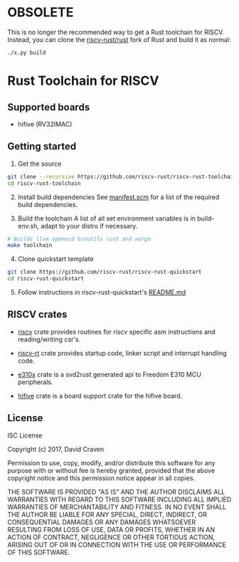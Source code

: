 # OBSOLETE

This is no longer the recommended way to get a Rust toolchain for RISCV.
Instead, you can clone the [riscv-rust/rust](https://github.com/riscv-rust/rust)
fork of Rust and build it as normal:

    ./x.py build

# Rust Toolchain for RISCV
## Supported boards
* hifive (RV32IMAC)

## Getting started
1. Get the source
```sh
git clone --recursive https://github.com/riscv-rust/riscv-rust-toolchain
cd riscv-rust-toolchain
```

2. Install build dependencies
See [manifest.scm](https://github.com/riscv-rust/riscv-rust-toolchain/blob/master/manifest.scm)
for a list of the required build dependencies.

3. Build the toolchain
A list of all set environment variables is in build-env.sh, adapt
to your distro if necessary.

```sh
# Builds llvm openocd binutils rust and xargo
make toolchain
```

4. Clone quickstart template
```sh
git clone https://github.com/riscv-rust/riscv-rust-quickstart
cd riscv-rust-quickstart
```

5. Follow instructions in riscv-rust-quickstart's [README.md](https://github.com/riscv-rust/riscv-rust-quickstart/blob/master/README.md)

## RISCV crates
* [riscv](https://github.com/riscv-rust/riscv) crate provides routines for riscv
specific asm instructions and reading/writing csr's.

* [riscv-rt](https://github.com/riscv-rust/riscv-rt) crate provides startup code,
linker script and interrupt handling code.

* [e310x](https://github.com/riscv-rust/e310x) crate is a svd2rust generated api
to Freedom E310 MCU peripherals.

* [hifive](https://github.com/riscv-rust/hifive) crate is a board support crate for
the hifive board.

## License
ISC License

Copyright (c) 2017, David Craven

Permission to use, copy, modify, and/or distribute this software for any
purpose with or without fee is hereby granted, provided that the above
copyright notice and this permission notice appear in all copies.

THE SOFTWARE IS PROVIDED "AS IS" AND THE AUTHOR DISCLAIMS ALL WARRANTIES WITH
REGARD TO THIS SOFTWARE INCLUDING ALL IMPLIED WARRANTIES OF MERCHANTABILITY
AND FITNESS. IN NO EVENT SHALL THE AUTHOR BE LIABLE FOR ANY SPECIAL, DIRECT,
INDIRECT, OR CONSEQUENTIAL DAMAGES OR ANY DAMAGES WHATSOEVER RESULTING FROM
LOSS OF USE, DATA OR PROFITS, WHETHER IN AN ACTION OF CONTRACT, NEGLIGENCE
OR OTHER TORTIOUS ACTION, ARISING OUT OF OR IN CONNECTION WITH THE USE OR
PERFORMANCE OF THIS SOFTWARE.
